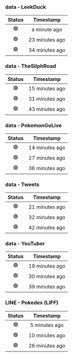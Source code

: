 ### data - LeekDuck
| Status | Timestamp |
|:------:|:---------:|
| 🟢 | a minute ago |
| 🟢 | 23 minutes ago |
| 🟢 | 34 minutes ago |

### data - TheSilphRoad
| Status | Timestamp |
|:------:|:---------:|
| 🟢 | 15 minutes ago |
| 🟢 | 31 minutes ago |
| 🟢 | 43 minutes ago |

### data - PokemonGoLive
| Status | Timestamp |
|:------:|:---------:|
| 🟢 | 14 minutes ago |
| 🟢 | 27 minutes ago |
| 🟢 | 36 minutes ago |

### data - Tweets
| Status | Timestamp |
|:------:|:---------:|
| 🟢 | 21 minutes ago |
| 🟢 | 32 minutes ago |
| 🟢 | 42 minutes ago |

### data - YouTuber
| Status | Timestamp |
|:------:|:---------:|
| 🟢 | 19 minutes ago |
| 🟢 | 30 minutes ago |
| 🟢 | 39 minutes ago |

### LINE - Pokedex (LIFF)
| Status | Timestamp |
|:------:|:---------:|
| 🟢 | 5 minutes ago |
| 🟢 | 10 minutes ago |
| 🟢 | 26 minutes ago |

